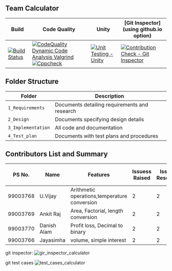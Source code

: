 ## Team Calculator

Build | Code Quality | Unity | [Git Inspector](using github.io option)
------|----------|-------|--------------
[![Build Status](https://github.com/99003769/team-calculator/actions/workflows/c-cpp.yml/badge.svg)](https://github.com/99003769/team-calculator/actions/workflows/c-cpp.yml) | [![CodeQuality Dynamic Code Analysis Valgrind](https://github.com/99003769/team-calculator/actions/workflows/Update%20CodeQuality_Dynamic.yml/badge.svg)](https://github.com/99003769/team-calculator/actions/workflows/Update%20CodeQuality_Dynamic.yml) [![Cppcheck](https://github.com/99003769/team-calculator/actions/workflows/cppcheck.yml/badge.svg)](https://github.com/99003769/team-calculator/actions/workflows/cppcheck.yml) | [![Unit Testing - Unity](https://github.com/99003769/team-calculator/actions/workflows/unity.yml/badge.svg)](https://github.com/99003769/team-calculator/actions/workflows/unity.yml) | [![Contribution Check - Git Inspector](https://github.com/99003769/team-calculator/actions/workflows/gitinspector.yml/badge.svg)](https://github.com/99003769/team-calculator/actions/workflows/gitinspector.yml) | 


## Folder Structure
Folder             | Description
-------------------| -----------------------------------------
`1_Requirements`   | Documents detailing requirements and research
`2_Design`         | Documents specifying design details
`3_Implementation` | All code and documentation
`4_Test_plan`      | Documents with test plans and procedures


## Contributors List and Summary

PS No. |  Name   |    Features    | Issuess Raised |Issues Resolved|No Test Cases|Test Case Pass
-------|---------|----------------|----------------|---------------|-------------|--------------
99003768 | U.Vijay | Arithmetic operations,temperature conversion | 2 | 2 | 7 | 7    
99003769 | Ankit Raj | Area, Factorial, length conversion | 2 | 2 | 7 | 7 
99003770 | Danish Alam |Profit loss, Decimal to binary | 2 | 2 | 7 | 7 
99003766 | Jayasimha | volume, simple interest | 2 | 2 | 6 | 6 



git inspector:
![gir_inspector_calculator](https://user-images.githubusercontent.com/78857841/111027847-d5718400-8418-11eb-9c62-94d08a7c379a.png)

git test cases
![test_cases_calculator](https://user-images.githubusercontent.com/78857841/111027883-094ca980-8419-11eb-8872-3bba8c097f1f.png)
